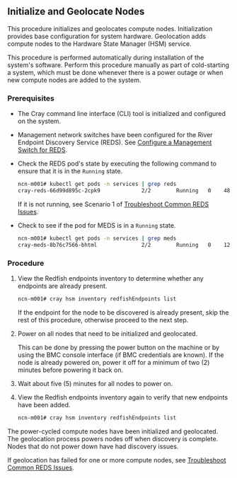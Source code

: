 ## Initialize and Geolocate Nodes

This procedure initializes and geolocates compute nodes. Initialization provides base configuration for system hardware. Geolocation adds compute nodes to the Hardware State Manager \(HSM\) service.

This procedure is performed automatically during installation of the system's software. Perform this procedure manually as part of cold-starting a system, which must be done whenever there is a power outage or when new compute nodes are added to the system.

### Prerequisites

-   The Cray command line interface \(CLI\) tool is initialized and configured on the system. 
-   Management network switches have been configured for the River Endpoint Discovery Service \(REDS\). See [Configure a Management Switch for REDS](Configure_a_Management_Switch_for_REDS.md).
-   Check the REDS pod's state by executing the following command to ensure that it is in the `Running` state.

    ```bash
    ncn-m001# kubectl get pods -n services | grep reds
    cray-reds-66d99d895c-2cpk9             2/2        Running   0    48m
    ```

    If it is not running, see Scenario 1 of [Troubleshoot Common REDS Issues](Troubleshoot_Common_REDS_Issues.md).

-   Check to see if the pod for MEDS is in a `Running` state.

    ```bash
    ncn-m001# kubectl get pods -n services | grep meds
    cray-meds-8b76c7566-bhtml              2/2        Running   0    12d
    ```

### Procedure


1.  View the Redfish endpoints inventory to determine whether any endpoints are already present.

    ```bash
    ncn-m001# cray hsm inventory redfishEndpoints list
    ```

    If the endpoint for the node to be discovered is already present, skip the rest of this procedure, otherwise proceed to the next step.

2.  Power on all nodes that need to be initialized and geolocated.

    This can be done by pressing the power button on the machine or by using the BMC console interface \(if BMC credentials are known\). If the node is already powered on, power it off for a minimum of two \(2\) minutes before powering it back on.

3.  Wait about five \(5\) minutes for all nodes to power on.

4.  View the Redfish endpoints inventory again to verify that new endpoints have been added.

    ```bash
    ncn-m001# cray hsm inventory redfishEndpoints list
    ```


The power-cycled compute nodes have been initialized and geolocated. The geolocation process powers nodes off when discovery is complete. Nodes that do not power down have had discovery issues.

If geolocation has failed for one or more compute nodes, see [Troubleshoot Common REDS Issues](Troubleshoot_Common_REDS_Issues.md).

